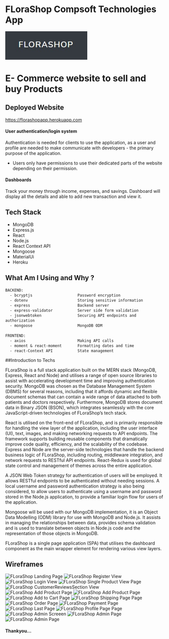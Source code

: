 # FLoraShop Compsoft Technologies App

<img src="./logo.jpg" width="260"/>

# E- Commerce website to sell and buy Products

## Deployed Website

https://florashopapp.herokuapp.com

#### User authentication/login system

Authentication is needed for clients to use the application, as a user and profile are needed to make communicate with developers - the primary purpose of the application. 

- Users only have permissions to use their dedicated parts of the website depending on their permission.


#### Dashboards
Track your money through income, expenses, and savings. Dashboard will display all the details and able to add new transaction and view it.


## Tech Stack

- MongoDB
- Express.js
- React
- Node.js
- React Context API
- Mongoose
- MaterialUi
- Heroku

## What Am I Using and Why ?

```
BACKEND:
  - bcryptjs                    Password encryption
  - dotenv                      Storing sensitive information
  - express                     Backend server
  - express-validator           Server side form validation
  - jsonwebtoken                Securing API endpoints and authorization
  - mongoose                    MongoDB ODM

FRONTEND:
  - axios                       Making API calls
  - moment & react-moment       Formatting dates and time
  - react-Context API           State management
```

##Introduction to Techs

FLoraShop is a full stack application built on the MERN stack (MongoDB, Express, React and Node) and utilises a range of open source libraries to assist with accelerating development time and improving authentication security. MongoDB was chosen as the Database Management System (DBMS) for several reasons, including that it affords dynamic and flexible document schemas that can contain a wide range of data attached to both patients and doctors respectively. Furthermore, MongoDB stores document data in Binary JSON (BSON), which integrates seamlessly with the core JavaScript-driven technologies of FLoraShop’s tech stack.

React is utilised on the front-end of FLoraShop, and is primarily responsible for handling the view layer of the application, including the user interface (UI), text, images, and making networking requests to API endpoints. The framework supports building reusable components that dramatically improve code quality, efficiency, and the scalability of the codebase. Express and Node are the server-side technologies that handle the backend business logic of FLoraShop, including routing, middleware integration, and network requests to RESTful API endpoints. React-Redux is used for global state control and management of themes across the entire application.

A JSON Web Token strategy for authentication of users will be employed. It allows RESTful endpoints to be authenticated without needing sessions. A local username and password authentication strategy is also being considered, to allow users to authenticate using a username and password stored in the Node.js application, to provide a familiar login flow for users of the application. 

Mongoose will be used with our MongoDB implementation, it is an Object Data Modelling (ODM) library for use with MongoDB and Node.js. It assists in managing the relationships between data, provides schema validation and is used to translate between objects in Node.js code and the representation of those objects in MongoDB.


FLoraShop is a single page application (SPA) that utilises the dashboard component as the main wrapper element for rendering various view layers.


## Wireframes

![FLoraShop Landing Page](docs/HomePage.jpg)
![FLoraShop Register View](docs/RegisterPage.jpg)
![FLoraShop Login View](docs/LoginPage.jpg)
![FLoraShop Single Product View Page](docs/SingleProductViewPage.jpg)
![FLoraShop  CustomerReviewsSection View](docs/CustomerReviewsSection.jpg)
![FLoraShop Add Product Page](docs/AddProduct.jpg)
![FLoraShop Add Product Page](docs/AddProduct2.jpg)
![FLoraShop Add to Cart Page](docs/AddToCartPage.jpg)
![FLoraShop Shipping Page Page](docs/ShippingPage.jpg)
![FLoraShop Order Page](docs/OrderPage.jpg)
![FLoraShop Payment Page](docs/PaymentPage.jpg)
![FLoraShop Last Page](docs/FInalPageBeforePay.jpg)
![FLoraShop Profile Page Page](docs/UserProfilePage.jpg)
![FLoraShop Admin Screeen](docs/AdminScreenUsers.jpg)
![FLoraShop Admin Page](docs/AdminScreenOrder.jpg)
![FLoraShop Admin Page](docs/AdminScreenProducts.jpg)




#### Thankyou...













